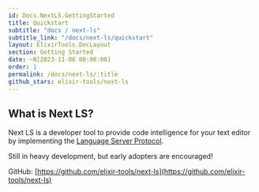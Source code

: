 ```yaml
---
id: Docs.NextLS.GettingStarted
title: Quickstart
subtitle: "docs / next-ls"
subtitle_link: "/docs/next-ls/quickstart"
layout: ElixirTools.DocLayout
section: Getting Started
date: ~N[2023-11-06 00:00:00]
order: 1
permalink: /docs/next-ls/:title
github_stars: elixir-tools/next-ls
---
```


## What is Next LS?

Next LS is a developer tool to provide code intelligence for your text editor by implementing the [Language Server Protocol](https://microsoft.github.io/language-server-protocol/).


Still in heavy development, but early adopters are encouraged!

GitHub: [https://github.com/elixir-tools/next-ls](https://github.com/elixir-tools/next-ls)
